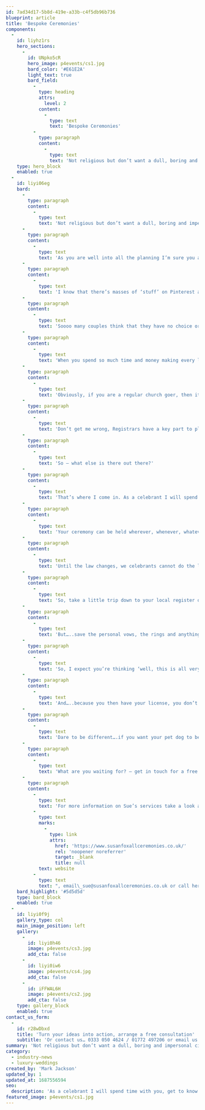```yaml
---
id: 7ad34d17-5b8d-419e-a33b-c4f5db96b736
blueprint: article
title: 'Bespoke Ceremonies'
components:
  -
    id: liyhz1rs
    hero_sections:
      -
        id: UNpko5cR
        hero_image: p4events/cs1.jpg
        bard_color: '#E61E2A'
        light_text: true
        bard_field:
          -
            type: heading
            attrs:
              level: 2
            content:
              -
                type: text
                text: 'Bespoke Ceremonies'
          -
            type: paragraph
            content:
              -
                type: text
                text: 'Not religious but don’t want a dull, boring and impersonal civil ceremony? This guest blog from Celebrant Sue explains how you can have a bespoke ceremony personal to you.'
    type: hero_block
    enabled: true
  -
    id: liyi06eg
    bard:
      -
        type: paragraph
        content:
          -
            type: text
            text: 'Not religious but don’t want a dull, boring and impersonal civil ceremony? This guest blog from Celebrant Sue explains how you can have a bespoke ceremony personal to you.'
      -
        type: paragraph
        content:
          -
            type: text
            text: 'As you are well into all the planning I’m sure you already have a ‘to-do’ list that’s a mile long – but I’m going to add something that needs to whizz right to the top of that list: – your ceremony.'
      -
        type: paragraph
        content:
          -
            type: text
            text: 'I know that there’s masses of ‘stuff’ on Pinterest and social media and you can all too easily get side-lined by what everyone else thinks you should have, but don’t lose sight of the most important part of your day – the treasured words you will say to your loved one on your most special day – the most significant words you will ever exchange.'
      -
        type: paragraph
        content:
          -
            type: text
            text: 'Soooo many couples think that they have no choice or say over the content of their ceremony, believing that it’s a straight choice between church and registrar – wrong!! – so wrong 🙂'
      -
        type: paragraph
        content:
          -
            type: text
            text: 'When you spend so much time and money making every little detail perfect, ensuring it reflects who you really are as a couple, then shouldn’t your vows get the same treatment?'
      -
        type: paragraph
        content:
          -
            type: text
            text: 'Obviously, if you are a regular church goer, then it’s a done deal, and you will be saying your vows at the altar. But lots – and lots – of couples tell me that they don’t follow a faith but that they consider themselves spiritual. This doesn’t necessarily mean that they are anti-religion – but just that a church ceremony isn’t really their thing. So, they wind up getting the registrar out to the venue, and they swap 1 ‘one size fits all’ script for another, slightly different, ‘one size fits all script’.'
      -
        type: paragraph
        content:
          -
            type: text
            text: 'Don’t get me wrong, Registrars have a key part to play in legalising your marriage, but they are restricted regarding many aspects of it – such as time, location, content, including anything religious, music, and so on……..'
      -
        type: paragraph
        content:
          -
            type: text
            text: 'So – what else is there out there?'
      -
        type: paragraph
        content:
          -
            type: text
            text: 'That’s where I come in. As a celebrant I will spend time with you, get to know you (and you me) and carefully create a unique ceremony that really fits you and your personalities.'
      -
        type: paragraph
        content:
          -
            type: text
            text: 'Your ceremony can be held wherever, whenever, whatever time. – limited only by your imagination. You can choose every single aspect of the ceremony, including whether to weave in some special and beautiful symbolic elements such as a hand-fasting or Loving Cup.'
      -
        type: paragraph
        content:
          -
            type: text
            text: 'Until the law changes, we celebrants cannot do the legal bit – we are working on this I promise!'
      -
        type: paragraph
        content:
          -
            type: text
            text: 'So, take a little trip down to your local register office. You will need a couple of witnesses, choose a weekday, ask for a basic registration appointment, where you will exchange the legal vows (masses of them – 47 words a piece!), sign on the dotted – job done – legally wed. I’ll help you with this, so no panicking required.'
      -
        type: paragraph
        content:
          -
            type: text
            text: 'But…..save the personal vows, the rings and anything symbolic and beautiful that you would love to have on your wedding day for just that – your wedding day. Because all your guests see all this on your chosen date, as long as you don’t tell them, then no-one will know.'
      -
        type: paragraph
        content:
          -
            type: text
            text: 'So, I expect you’re thinking ‘well, this is all very lovely, but I bet it costs loooaaddss’ – not true actually – even with the fees for the Register Office (around £100, with all the docs you need), using a celebrant is often less, or similar, depending on where you live.'
      -
        type: paragraph
        content:
          -
            type: text
            text: 'And…..because you then have your license, you don’t need to book an expensive licensed venue if that’s not your style – you can literally be wed anywhere – your back garden, on the beach, in the woods, a favourite pub that doesn’t hold a license – go for it! It’s just about separating the 2 bits of getting married – liken it to registering a baby’s birth – the date on the birth certificate is never the date the bay was born – same principle exactly – QED 🙂 – I like these little Latin thingies, they sure are useful at times when we don’t have a handy sort of phrase about.'
      -
        type: paragraph
        content:
          -
            type: text
            text: 'Dare to be different….if you want your pet dog to be the ring bearer, you can. If you want Ave Maria played as you walk down the aisle, you can, if you want a sunset ceremony on the family farm, you can – getting the drift now?'
      -
        type: paragraph
        content:
          -
            type: text
            text: 'What are you waiting for? – get in touch for a free first meeting to bombard me with questions and find out how you and your guests will remember your ceremony for a long time to come.'
      -
        type: paragraph
        content:
          -
            type: text
            text: 'For more information on Sue’s services take a look at her '
          -
            type: text
            marks:
              -
                type: link
                attrs:
                  href: 'https://www.susanfoxallceremonies.co.uk/'
                  rel: 'noopener noreferrer'
                  target: _blank
                  title: null
            text: website
          -
            type: text
            text: ", email\_sue@susanfoxallceremonies.co.uk or call her on 07800 572127 – we recommend Sue wholeheartedly and looking forward to working with her again in the future."
    bard_highlight: '#5d5d5d'
    type: bard_block
    enabled: true
  -
    id: liyi0f9j
    gallery_type: col
    main_image_position: left
    gallery:
      -
        id: liyi0h46
        image: p4events/cs3.jpg
        add_cta: false
      -
        id: liyi0iw6
        image: p4events/cs4.jpg
        add_cta: false
      -
        id: iFFWAL6H
        image: p4events/cs2.jpg
        add_cta: false
    type: gallery_block
    enabled: true
contact_us_form:
  -
    id: r28wDbxd
    title: 'Turn your ideas into action, arrange a free consultation'
    subtitle: 'Or contact us… 0333 050 4624 / 01772 497206 or email us: info@p4events.co.uk'
summary: 'Not religious but don’t want a dull, boring and impersonal civil ceremony? This guest blog from Celebrant Sue explains how you can have a bespoke ceremony personal to you.'
category:
  - industry-news
  - luxury-weddings
created_by: 'Mark Jackson'
updated_by: 1
updated_at: 1687556594
seo:
  description: 'As a celebrant I will spend time with you, get to know you (and you me) and carefully create a bespoke ceremony that really fits you and your personalities.'
featured_image: p4events/cs1.jpg
---
```

